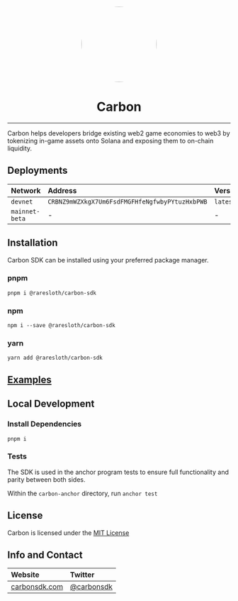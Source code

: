 <div align="center">
    <img src="https://carbon-cdn.s3.amazonaws.com/images/carbon.jpeg" height="170" style="border-radius: 100px" />
    <h1>Carbon</h1>
</div>

---

Carbon helps developers bridge existing web2 game economies to web3 by tokenizing in-game assets onto Solana and exposing them to on-chain liquidity.

## Deployments

| Network | Address | Version |
| :--- | :--- | :--- |
| `devnet` | `CRBNZ9mWZXkgX7Um6FsdFMGFHfeNgfwbyPYtuzHxbPWB` | `latest` |
| `mainnet-beta` | - | - |

## Installation
Carbon SDK can be installed using your preferred package manager.
### pnpm
`pnpm i @raresloth/carbon-sdk`
### npm
`npm i --save @raresloth/carbon-sdk`
### yarn
`yarn add @raresloth/carbon-sdk`

## [Examples](https://www.carbonsdk.com/examples)

## Local Development
### Install Dependencies
`pnpm i`

### Tests
The SDK is used in the anchor program tests to ensure full functionality and parity between both sides.

Within the `carbon-anchor` directory, run 
`anchor test`

## License
Carbon is licensed under the [MIT License](https://github.com/raresloth/carbon/blob/master/LICENSE)

## Info and Contact

| Website | Twitter |
| :--- | :--- |
| [carbonsdk.com](https://www.carbonsdk.com) | [@carbonsdk](https://twitter.com/carbonsdk) |